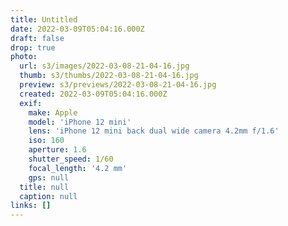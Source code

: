 ```yaml
---
title: Untitled
date: 2022-03-09T05:04:16.000Z
draft: false
drop: true
photo:
  url: s3/images/2022-03-08-21-04-16.jpg
  thumb: s3/thumbs/2022-03-08-21-04-16.jpg
  preview: s3/previews/2022-03-08-21-04-16.jpg
  created: 2022-03-09T05:04:16.000Z
  exif:
    make: Apple
    model: 'iPhone 12 mini'
    lens: 'iPhone 12 mini back dual wide camera 4.2mm f/1.6'
    iso: 160
    aperture: 1.6
    shutter_speed: 1/60
    focal_length: '4.2 mm'
    gps: null
  title: null
  caption: null
links: []
---
```


